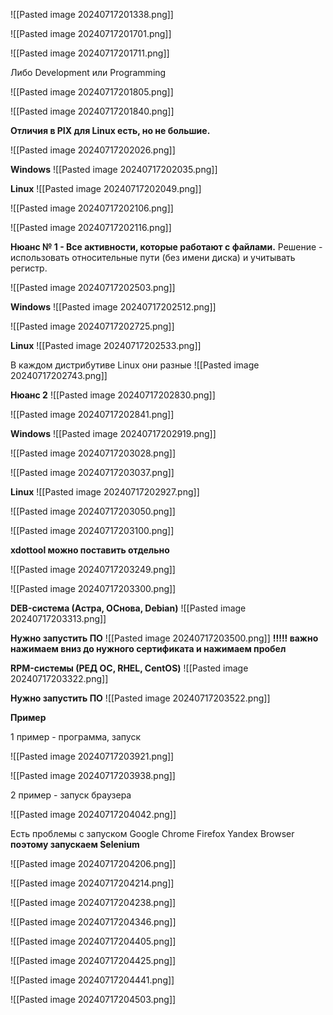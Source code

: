 



![[Pasted image 20240717201338.png]]




![[Pasted image 20240717201701.png]]



![[Pasted image 20240717201711.png]]




Либо Development или Programming

![[Pasted image 20240717201805.png]]




![[Pasted image 20240717201840.png]]



**Отличия в PIX для Linux есть, но не большие.**


![[Pasted image 20240717202026.png]]


**Windows**
![[Pasted image 20240717202035.png]]


**Linux**
![[Pasted image 20240717202049.png]]



![[Pasted image 20240717202106.png]]



![[Pasted image 20240717202116.png]]



**Нюанс № 1 - Все активности, которые работают с файлами.**
Решение - использовать относительные пути (без имени диска) и учитывать регистр.

![[Pasted image 20240717202503.png]]

**Windows**
![[Pasted image 20240717202512.png]]


![[Pasted image 20240717202725.png]]



**Linux**
![[Pasted image 20240717202533.png]]

В каждом дистрибутиве Linux они разные
![[Pasted image 20240717202743.png]]


**Нюанс 2**
![[Pasted image 20240717202830.png]]

![[Pasted image 20240717202841.png]]




**Windows**
![[Pasted image 20240717202919.png]]

![[Pasted image 20240717203028.png]]

![[Pasted image 20240717203037.png]]



**Linux**
![[Pasted image 20240717202927.png]]

![[Pasted image 20240717203050.png]]

![[Pasted image 20240717203100.png]]


**xdottool  можно поставить отдельно**


![[Pasted image 20240717203249.png]]


![[Pasted image 20240717203300.png]]

**DEB-система (Астра, ОСнова, Debian)**
![[Pasted image 20240717203313.png]]

**Нужно запустить ПО**
![[Pasted image 20240717203500.png]]
**!!!!! важно  нажимаем вниз до нужного сертификата и нажимаем пробел**


**RPM-системы (РЕД ОС, RHEL, CentOS)**
![[Pasted image 20240717203322.png]]


**Нужно запустить ПО**
![[Pasted image 20240717203522.png]]




**Пример**

1 пример - программа,  запуск

![[Pasted image 20240717203921.png]]



![[Pasted image 20240717203938.png]]


2 пример - запуск браузера




![[Pasted image 20240717204042.png]]

Есть проблемы с запуском Google Chrome
Firefox
Yandex Browser
**поэтому запускаем Selenium**


![[Pasted image 20240717204206.png]]

![[Pasted image 20240717204214.png]]


![[Pasted image 20240717204238.png]]


![[Pasted image 20240717204346.png]]


![[Pasted image 20240717204405.png]]



![[Pasted image 20240717204425.png]]


![[Pasted image 20240717204441.png]]


![[Pasted image 20240717204503.png]]






